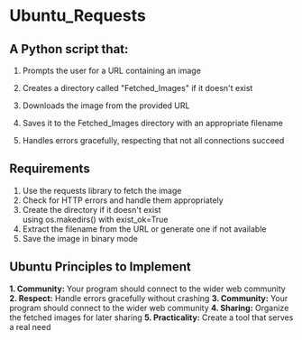 # Ubuntu_Requests

## A Python script that:

1. Prompts the user for a URL containing an image

2. Creates a directory called "Fetched_Images" if it doesn't exist

3. Downloads the image from the provided URL

4. Saves it to the Fetched_Images directory with an appropriate filename

5. Handles errors gracefully, respecting that not all connections succeed

## Requirements

1. Use the requests library to fetch the image
2. Check for HTTP errors and handle them appropriately
3. Create the directory if it doesn't exist using os.makedirs() with exist_ok=True
4. Extract the filename from the URL or generate one if not available
5. Save the image in binary mode

## Ubuntu Principles to Implement

**1. Community:** Your program should connect to the wider web community
**2. Respect:** Handle errors gracefully without crashing
**3. Community:** Your program should connect to the wider web community
**4. Sharing:** Organize the fetched images for later sharing
**5. Practicality:** Create a tool that serves a real need


